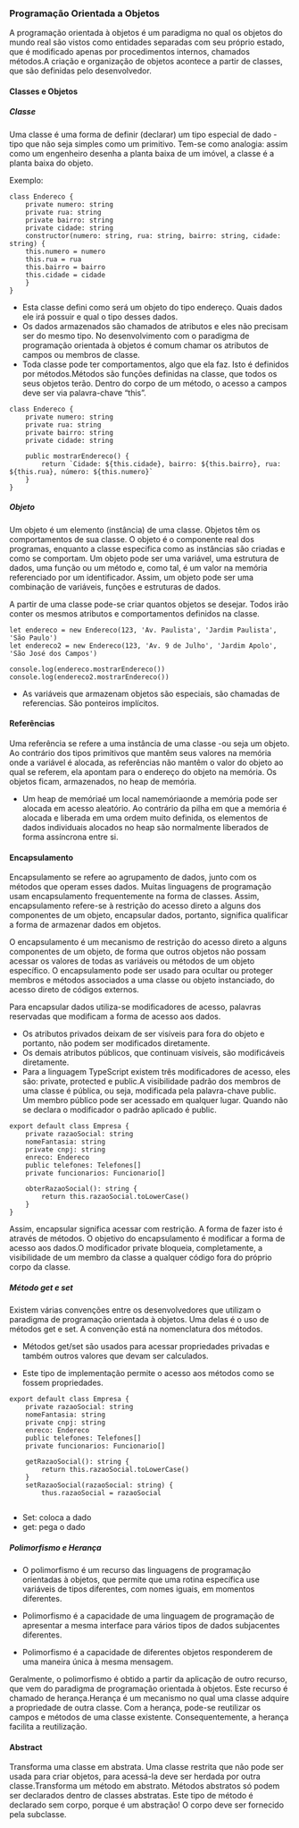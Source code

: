 <h3> Programação Orientada a Objetos </h3>

A programação orientada à objetos é um paradigma no qual os objetos do mundo real são vistos como entidades separadas com seu próprio estado, que é modificado apenas por procedimentos internos, chamados métodos.A criação e organização de objetos acontece a partir de classes, que são definidas pelo desenvolvedor.

<h4> Classes e Objetos </h4>

<h5> Classe </h5>

Uma classe é uma forma de definir (declarar) um tipo especial de dado -tipo que não seja simples como um primitivo. Tem-se como analogia: assim como um engenheiro desenha a planta baixa de um imóvel, a classe é a planta baixa do objeto.

Exemplo: 
```
class Endereco {
    private numero: string 
    private rua: string
    private bairro: string
    private cidade: string
    constructor(numero: string, rua: string, bairro: string, cidade: string) {
    this.numero = numero
    this.rua = rua
    this.bairro = bairro
    this.cidade = cidade
    }
}
```
* Esta classe defini como será um objeto do tipo endereço. Quais dados ele irá possuir e qual o tipo desses dados. 
* Os dados armazenados são chamados de atributos e eles não precisam ser do mesmo tipo. No desenvolvimento com o paradigma de programação orientada à objetos é comum chamar os atributos de campos ou membros de classe.
* Toda classe pode ter comportamentos, algo que ela faz. Isto é definidos por métodos.Métodos são funções definidas na classe, que todos os seus objetos terão. Dentro do corpo de um método, o acesso a campos deve ser via palavra-chave “this”.

```
class Endereco {
    private numero: string 
    private rua: string
    private bairro: string
    private cidade: string
    
    public mostrarEndereco() {
        return `Cidade: ${this.cidade}, bairro: ${this.bairro}, rua: ${this.rua}, número: ${this.numero}`
    }
}
```

<h5> Objeto </h5>

Um objeto é um elemento (instância) de uma classe. Objetos têm os comportamentos de sua classe. O objeto é o componente real dos programas, enquanto a classe especifica como as instâncias são criadas e como se comportam.
Um objeto pode ser uma variável, uma estrutura de dados, uma função ou um método e, como tal, é um valor na memória referenciado por um identificador. Assim, um objeto pode ser uma combinação de variáveis, funções e estruturas de dados.

A partir de uma classe pode-se criar quantos objetos se desejar. Todos irão conter os mesmos atributos e comportamentos definidos na classe.

```
let endereco = new Endereco(123, 'Av. Paulista', 'Jardim Paulista', 'São Paulo')
let endereco2 = new Endereco(123, 'Av. 9 de Julho', 'Jardim Apolo', 'São José dos Campos')

console.log(endereco.mostrarEndereco())
console.log(endereco2.mostrarEndereco())

```

* As variáveis que armazenam objetos são especiais, são chamadas de referencias. São ponteiros implícitos.

<h4> Referências </h4>

Uma referência se refere a uma instância de uma classe -ou seja um objeto. Ao contrário dos tipos primitivos que mantêm seus valores na memória onde a variável é alocada, as referências não mantêm o valor do objeto ao qual se referem, ela apontam para o endereço do objeto na memória. Os objetos ficam, armazenados, no heap de memória.

* Um heap de memóriaé um local namemóriaonde a memória pode ser alocada em acesso aleatório. Ao contrário da pilha em que a memória é alocada e liberada em uma ordem muito definida, os elementos de dados individuais alocados no heap são normalmente liberados de forma assíncrona entre si.

<h4> Encapsulamento </h4>

Encapsulamento se refere ao agrupamento de dados, junto com os métodos que operam esses dados. Muitas linguagens de programação usam encapsulamento frequentemente na forma de classes. Assim, encapsulamento refere-se à restrição do acesso direto a alguns dos componentes de um objeto, encapsular dados, portanto, significa qualificar a forma de armazenar dados em objetos.

O encapsulamento é um mecanismo de restrição do acesso direto a alguns componentes de um objeto, de forma que outros objetos não possam acessar os valores de todas as variáveis ou métodos de um objeto específico. O encapsulamento pode ser usado para ocultar ou proteger membros e métodos associados a uma classe ou objeto instanciado, do acesso direto de códigos externos.

Para encapsular dados utiliza-se modificadores de acesso, palavras reservadas que modificam a forma de acesso aos dados.

* Os atributos privados deixam de ser visíveis para fora do objeto e portanto, não podem ser modificados diretamente.
* Os demais atributos públicos, que continuam visíveis, são modificáveis diretamente.
* Para a linguagem TypeScript existem três modificadores de acesso, eles são: private, protected e public.A visibilidade padrão dos membros de uma classe é pública, ou seja, modificada pela palavra-chave public. Um membro público pode ser acessado em qualquer lugar. Quando não se declara o modificador o padrão aplicado é public.

```
export default class Empresa {
    private razaoSocial: string 
    nomeFantasia: string
    private cnpj: string
    enreco: Endereco
    public telefones: Telefones[]
    private funcionarios: Funcionario[]
    
    obterRazaoSocial(): string {
        return this.razaoSocial.toLowerCase()
    }
}
```
Assim, encapsular significa acessar com restrição. A forma de fazer isto é através de métodos. O objetivo do encapsulamento é modificar a forma de acesso aos dados.O modificador private bloqueia, completamente, a visibilidade de um membro da classe a qualquer código fora do próprio corpo da classe.

<h5> Método get e set </h5>

Existem várias convenções entre os desenvolvedores que utilizam o paradigma de programação orientada à objetos. Uma delas é o uso de métodos get e set. A convenção está na nomenclatura dos métodos.

* Métodos get/set são usados para acessar propriedades privadas e também outros valores que devam ser calculados.

* Este tipo de implementação permite o acesso aos métodos como se fossem propriedades.

```
export default class Empresa {
    private razaoSocial: string 
    nomeFantasia: string
    private cnpj: string
    enreco: Endereco
    public telefones: Telefones[]
    private funcionarios: Funcionario[]
    
    getRazaoSocial(): string {
        return this.razaoSocial.toLowerCase()
    }
    setRazaoSocial(razaoSocial: string) {
        thus.razaoSocial = razaoSocial 
 
 ```
 * Set: coloca a dado
 * get: pega o dado 
 
 <h5> Polimorfismo e Herança</h5>
 
* O polimorfismo é um recurso das linguagens de programação orientadas à objetos, que permite que uma rotina específica use variáveis de tipos diferentes, com nomes iguais, em momentos diferentes.
 
* Polimorfismo é a capacidade de uma linguagem de programação de apresentar a mesma interface para vários tipos de dados subjacentes diferentes.

* Polimorfismo é a capacidade de diferentes objetos responderem de uma maneira única à mesma mensagem.

Geralmente, o polimorfismo é obtido a partir da aplicação de outro recurso, que vem do paradigma de programação orientada à objetos. Este recurso é chamado de herança.Herança é um mecanismo no qual uma classe adquire a propriedade de outra classe. Com a herança, pode-se reutilizar os campos e métodos de uma classe existente. Consequentemente, a herança facilita a reutilização.

<h4> Abstract </h4>
    
Transforma uma classe em abstrata. Uma classe restrita que não pode ser usada para criar objetos, para acessá-la deve ser herdada por outra classe.Transforma um método em abstrato. Métodos abstratos só podem ser declarados dentro de classes abstratas. Este tipo de método é declarado sem corpo, porque é um abstração! O corpo deve ser fornecido pela subclasse.

